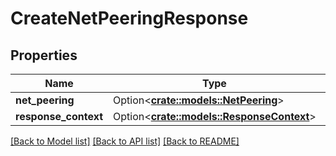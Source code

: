 # CreateNetPeeringResponse

## Properties

Name | Type | Description | Notes
------------ | ------------- | ------------- | -------------
**net_peering** | Option<[**crate::models::NetPeering**](NetPeering.md)> |  | [optional]
**response_context** | Option<[**crate::models::ResponseContext**](ResponseContext.md)> |  | [optional]

[[Back to Model list]](../README.md#documentation-for-models) [[Back to API list]](../README.md#documentation-for-api-endpoints) [[Back to README]](../README.md)


